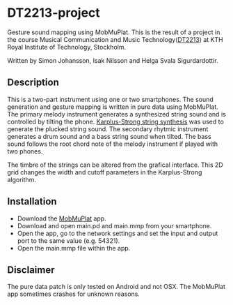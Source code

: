 # DT2213-project
Gesture sound mapping using MobMuPlat.
This is the result of a project in the course Musical Communication and Music Technology([DT2213](http://www.kth.se/student/kurser/kurs/DT2213?l=en)) at KTH Royal Institute of Technology, Stockholm.

Written by Simon Johansson, Isak Nilsson and Helga Svala Sigurdardottir.

## Description
This is a two-part instrument using one or two smartphones. 
The sound generation and gesture mapping is written in pure data using MobMuPlat. 
The primary melody instrument generates a synthesized string sound and is controlled by tilting the phone. 
[Karplus-Strong string synthesis](http://en.wikipedia.org/wiki/Karplus%E2%80%93Strong_string_synthesis) was used to generate the plucked string sound. 
The secondary rhytmic instrument generates a drum sound and a bass string sound when tilted. 
The bass sound follows the root chord note of the melody instrument if played with two phones.

The timbre of the strings can be altered from the grafical interface. This 2D grid changes the width and cutoff parameters in the Karplus-Strong algorithm.

## Installation
* Download the [MobMuPlat](http://www.mobmuplat.com/) app.
* Download and open main.pd and main.mmp from your smartphone.
* Open the app, go to the network settings and set the input and output port to the same value (e.g. 54321).
* Open the main.mmp file within the app.

## Disclaimer
The pure data patch is only tested on Android and not OSX.
The MobMuPlat app sometimes crashes for unknown reasons.
